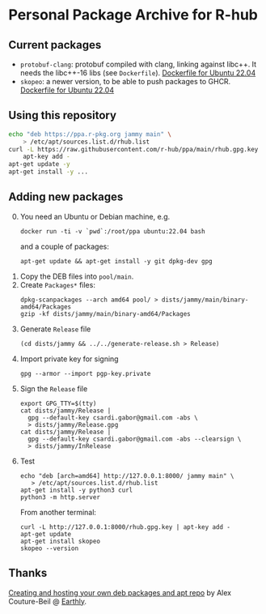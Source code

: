 
# Personal Package Archive for R-hub

## Current packages

* `protobuf-clang`: protobuf compiled with clang, linking against
  libc++. It needs the libc++-16 libs (see `Dockerfile`).
  [Dockerfile for Ubuntu 22.04](https://github.com/r-hub/containers/blob/main/dependencies/protobuf/Dockerfile)
* `skopeo`: a newer version, to be able to push packages to GHCR.
  [Dockerfile for Ubuntu 22.04](https://github.com/r-hub/containers/blob/main/dependencies/skopeo/Dockerfile)

## Using this repository

```sh
echo "deb https://ppa.r-pkg.org jammy main" \
    > /etc/apt/sources.list.d/rhub.list
curl -L https://raw.githubusercontent.com/r-hub/ppa/main/rhub.gpg.key |
    apt-key add -
apt-get update -y
apt-get install -y ...
```

## Adding new packages

0. You need an Ubuntu or Debian machine, e.g.
   ```
   docker run -ti -v `pwd`:/root/ppa ubuntu:22.04 bash
   ```
   and a couple of packages:
   ```
   apt-get update && apt-get install -y git dpkg-dev gpg
   ```
1. Copy the DEB files into `pool/main`.
2. Create `Packages*` files:
   ```
   dpkg-scanpackages --arch amd64 pool/ > dists/jammy/main/binary-amd64/Packages
   gzip -kf dists/jammy/main/binary-amd64/Packages
   ```
3. Generate `Release` file
   ```
   (cd dists/jammy && ../../generate-release.sh > Release)
   ```
4. Import private key for signing
   ```
   gpg --armor --import pgp-key.private
   ```
5. Sign the `Release` file
   ```
   export GPG_TTY=$(tty)
   cat dists/jammy/Release |
     gpg --default-key csardi.gabor@gmail.com -abs \
     > dists/jammy/Release.gpg
   cat dists/jammy/Release |
     gpg --default-key csardi.gabor@gmail.com -abs --clearsign \
     > dists/jammy/InRelease
   ```
6. Test
   ```
   echo "deb [arch=amd64] http://127.0.0.1:8000/ jammy main" \
      > /etc/apt/sources.list.d/rhub.list
   apt-get install -y python3 curl
   python3 -m http.server
   ```
   From another terminal:
   ```
   curl -L http://127.0.0.1:8000/rhub.gpg.key | apt-key add -
   apt-get update
   apt-get install skopeo
   skopeo --version
   ```

## Thanks

[Creating and hosting your own deb packages and apt repo](https://earthly.dev/blog/creating-and-hosting-your-own-deb-packages-and-apt-repo/) by Alex Couture-Beil @ [Earthly](https://earthly.dev/).

